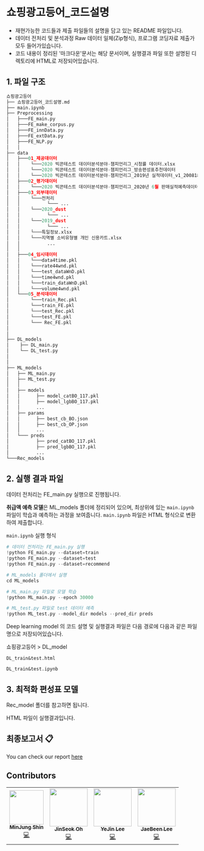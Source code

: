 # 쇼핑광고등어_코드설명


- 재현가능한 코드들과 제출 파일들의 설명을 담고 있는 README 파일입니다.
- 데이터 전처리 및 분석과정 Raw 데이터 일체(Zip형식), 프로그램 코딩자료 제출가 모두 들어가있습니다.
- 코드 내용이 정리된 '마크다운'문서는 해당 문서이며, 실행결과 파일 또한 설명된 디렉토리에 HTML로 저장되어있습니다.

## 1. 파일 구조

```python
쇼핑광고등어
├── 쇼핑광고등어_코드설명.md
├── main.ipynb    
├── Preprocessing
│   ├───FE_main.py
│   ├───FE_make_corpus.py
│   ├───FE_innData.py
│   ├───FE_extData.py
│   ├───FE_NLP.py
│   │
├── data
│   ├───01_제공데이터
│   │    └───2020 빅콘테스트 데이터분석분야-챔피언리그_시청률 데이터.xlsx
│   │    └───2020 빅콘테스트 데이터분석분야-챔피언리그_방송편성표추천데이터
│   │    └───2020 빅콘테스트 데이터분석분야-챔피언리그_2019년 실적데이터_v1_200818
│   ├───02_평가데이터
│   │    └───2020 빅콘테스트 데이터분석분야-챔피언리그_2020년 6월 판매실적예측데이터(평가데이터)
│   ├───03_외부데이터
│   │    └───전처리
│   │          └─── ...
│   │    └───2020_dust
│   │          └─── ...
│   │    └───2019_dust
│   │          └─── ...
│   │    └───특일정보.xlsx
│   │    └───지역별 소비유형별 개인 신용카트.xlsx
│   │          ...
│   │ 
│   ├───04_임시데이터
│   │    └───data4time.pkl
│   │    └───rate44wnd.pkl
│   │    └───test_dataWnD.pkl
│   │    └───time4wnd.pkl
│   │    └───train_dataWnD.pkl
│   │    └───volume4wnd.pkl
│   └───05_분석데이터
│        └───train_Rec.pkl
│        └───train_FE.pkl
│        └───test_Rec.pkl
│        └───test_FE.pkl
│        └─── Rec_FE.pkl
│      
│   
├── DL_models
│    ├── DL_main.py
│    └── DL_test.py
│
│
├── ML_models
│   ├── ML_main.py
│   ├── ML_test.py
│   │
│   ├── models
│   │      ├── model_catBO_117.pkl
│   │      ├── model_lgbBO_117.pkl
│   │      ...
│   ├── params
│   │      ├── best_cb_BO.json
│   │      ├── best_cb_OP.json
│   │      ...
│   └─── preds
│          ├── pred_catBO_117.pkl
│          ├── pred_lgbBO_117.pkl
│          ...
└───Rec_models
```

## 2. 실행 결과 파일

데이터 전처리는 FE_main.py 실행으로 진행됩니다.

**취급액 예측 모델**은 ML_models 폴더에 정리되어 있으며, 최상위에 있는 `main.ipynb` 파일이 학습과 예측하는 과정을 보여줍니다. `main.ipynb` 파일은 HTML 형식으로 변환하여 제출합니다.

`main.ipynb` 실행 형식

```python
# 데이터 전처리는 FE_main.py 실행
!python FE_main.py --dataset=train
!python FE_main.py --dataset=test
!python FE_main.py --dataset=recommend

# ML_models 폴더에서 실행
cd ML_models

# ML_main.py 파일로 모델 학습
!python ML_main.py --epoch 30000

# ML_test.py 파일로 test 데이터 예측
!python ML_test.py --model_dir models --pred_dir preds
```

Deep learning model 의 코드 설명 및 실행결과 파일은 다음 경로에 다음과 같은 파일명으로 저장되어있습니다.

쇼핑광고등어 > DL_model 

`DL_train&test.html`

`DL_train&test.ipynb`

## 3. 최적화 편성표 모델

Rec_model 폴더를 참고하면 됩니다.

HTML 파일이 실행결과입니다.

## 최종보고서 :clipboard:
You can check our report [here](https://drive.google.com/file/d/11mZn7tsR0U7DvrMJ-D19wSfBRIyI9or5/view?usp=sharing)

## Contributors

<!-- ALL-CONTRIBUTORS-LIST:START - Do not remove or modify this section -->
<!-- prettier-ignore-start -->
<!-- markdownlint-disable -->
<table>
  <tr>
    <td align="center"><a href="https://github.com/minjung-s"><img src="https://user-images.githubusercontent.com/41895063/96987616-3974d800-155e-11eb-8dee-55ef4a423563.jpg" width="90px;" alt=""/><br /><sub><b>MinJung Shin</b></sub></a><br /><a href="https://github.com/cryingjin/Shopping_GG/commits?author=minjung-s" title="Code">💻</a></td>
    <td align="center"><a href="https://github.com/jinseock95"><img src="https://user-images.githubusercontent.com/41895063/96989102-2e22ac00-1560-11eb-84e4-0584c51bbe60.png" width="100px;" alt=""/><br /><sub><b>JinSeok Oh</b></sub></a><br /><a href="https://github.com/cryingjin/Shopping_GG/commits?author=jinseock95" title="Code">💻</a></td>
    <td align="center"><a href="https://github.com/cryingjin"><img src="https://user-images.githubusercontent.com/41895063/96989335-7fcb3680-1560-11eb-95d1-7cbb4fc4dd18.png" width="100px;" alt=""/><br /><sub><b>YeJin Lee</b></sub></a><br /><a href="https://github.com/cryingjin/Shopping_GG/commits?author=cryingjin" title="Code">💻</a></td>
    <td align="center"><a href="https://github.com/jbeen2"><img src="https://user-images.githubusercontent.com/41895063/96989477-b0ab6b80-1560-11eb-9beb-64f5253ccb2a.png" width="100px;" alt=""/><br /><sub><b>JaeBeen Lee</b></sub></a><br /><a href="https://github.com/cryingjin/Shopping_GG/commits?author=jbeen2" title="Code">💻</a></td>

